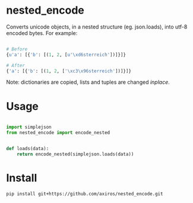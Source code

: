 # nested_encode
Converts unicode objects, in a nested structure (eg. json.loads), into utf-8 encoded bytes.
For example:
```python

# Before
{u'a': [{'b': [(1, 2, [u'\xd6sterreich'])]}]}

# After
{'a': [{'b': [(1, 2, ['\xc3\x96sterreich'])]}]}
```

Note: dictionaries are copied, lists and tuples are changed *inplace*.

# Usage
```python

import simplejson
from nested_encode import encode_nested


def loads(data):
    return encode_nested(simplejson.loads(data))
```

# Install
```bash
pip install git+https://github.com/axiros/nested_encode.git
```
